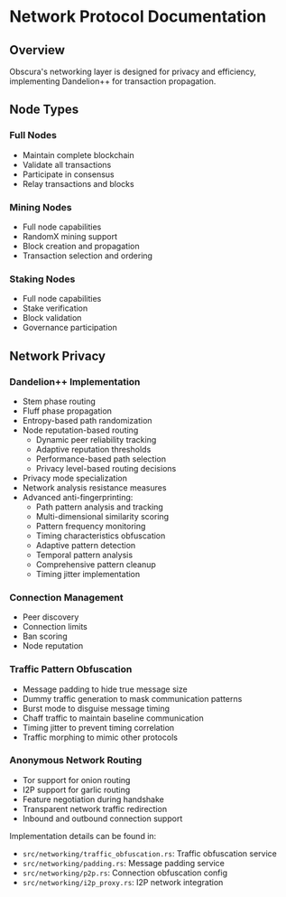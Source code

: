 # Network Protocol Documentation

## Overview

Obscura's networking layer is designed for privacy and efficiency, implementing Dandelion++ for transaction propagation.

## Node Types

### Full Nodes
- Maintain complete blockchain
- Validate all transactions
- Participate in consensus
- Relay transactions and blocks

### Mining Nodes
- Full node capabilities
- RandomX mining support
- Block creation and propagation
- Transaction selection and ordering

### Staking Nodes
- Full node capabilities
- Stake verification
- Block validation
- Governance participation

## Network Privacy

### Dandelion++ Implementation
- Stem phase routing
- Fluff phase propagation
- Entropy-based path randomization
- Node reputation-based routing
  - Dynamic peer reliability tracking
  - Adaptive reputation thresholds
  - Performance-based path selection
  - Privacy level-based routing decisions
- Privacy mode specialization
- Network analysis resistance measures
- Advanced anti-fingerprinting:
  - Path pattern analysis and tracking
  - Multi-dimensional similarity scoring
  - Pattern frequency monitoring
  - Timing characteristics obfuscation
  - Adaptive pattern detection
  - Temporal pattern analysis
  - Comprehensive pattern cleanup
  - Timing jitter implementation

### Connection Management
- Peer discovery
- Connection limits
- Ban scoring
- Node reputation

### Traffic Pattern Obfuscation
- Message padding to hide true message size
- Dummy traffic generation to mask communication patterns
- Burst mode to disguise message timing
- Chaff traffic to maintain baseline communication
- Timing jitter to prevent timing correlation
- Traffic morphing to mimic other protocols

### Anonymous Network Routing
- Tor support for onion routing
- I2P support for garlic routing
- Feature negotiation during handshake
- Transparent network traffic redirection
- Inbound and outbound connection support

Implementation details can be found in:
- `src/networking/traffic_obfuscation.rs`: Traffic obfuscation service
- `src/networking/padding.rs`: Message padding service
- `src/networking/p2p.rs`: Connection obfuscation config
- `src/networking/i2p_proxy.rs`: I2P network integration 